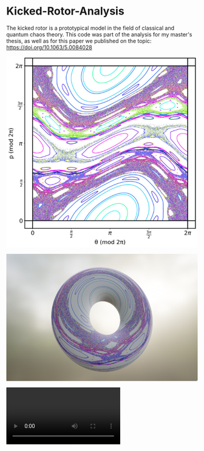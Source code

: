 # Kicked-Rotor-Analysis
The kicked rotor is a prototypical model in the field of classical and quantum chaos theory. This code was part of the analysis for my master's thesis, as well as for this paper we published on the topic: https://doi.org/10.1063/5.0084028


![](./figs/pretty_colours_small.jpg)

![](./figs/screenshot_fg.png)

![](./figs/output1.mp4)
